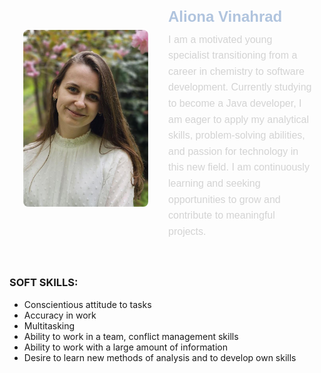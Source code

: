 <div style="display: flex; align-items: center; justify-content: center; padding: 20px; border-radius: 10px;">
  <img src="photo_2024-10-18_12-54-13.jpg" alt="Aliona Vinahrad" style="width: 200px; height: auto; margin-right: 30px; border-radius: 10px; border: 2px solid #fff;">
  <div style="color: #d3d3d3;">
    <h2 style="font-family: Arial, sans-serif; font-size: 24px; color: #b0c4de; margin-bottom: 10px;">Aliona Vinahrad</h2>
    <p style="font-family: Arial, sans-serif; font-size: 16px; line-height: 1.6; margin-top: 0;">
I am a motivated young specialist transitioning from a career in chemistry to software development.
Currently studying to become a Java developer, I am eager to apply my analytical skills, problem-solving abilities, and passion for technology in this new field.
I am continuously learning and seeking opportunities to grow and contribute to meaningful projects.
</p>
  </div>
</div>

### **SOFT SKILLS:**
* Сonscientious attitude to tasks
* Accuracy in work
* Multitasking
* Ability to work in a team, conflict management skills
* Ability to work with a large amount of information
* Desire to learn new methods of analysis and to develop own skills